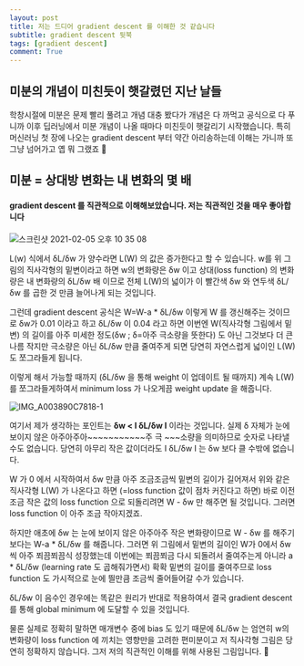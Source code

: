 ```yaml
---
layout: post
title: 저는 드디어 gradient descent 를 이해한 것 같습니다
subtitle: gradient descent 뒷북
tags: [gradient descent]
comment: True
---
```


## 미분의 개념이 미친듯이 햇갈렸던 지난 날들

학창시절에 미분은 문제 빨리 풀려고 개념 대충 봤다가 개념은 다 까먹고 공식으로 다 푸니까 이후 딥러닝에서 미분 개념이 나올 때마다 미친듯이 햇갈리기 시작했습니다. 특히 머신러닝 첫 장에 나오는 gradient descent 부터 약간 아리송하는데 이해는 가니까 또 그냥 넘어가고 옙 뭐 그랬죠 🤫

## 미분 = 상대방 변화는 내 변화의 몇 배

#### gradient descent 를 직관적으로 이해해보았습니다. 저는 직관적인 것을 매우 좋아합니다

![스크린샷 2021-02-05 오후 10 35 08](https://user-images.githubusercontent.com/67775336/107040326-6ba30080-6802-11eb-9edf-a3cd034e327a.png)

L(w) 식에서 δL/δw 가 양수라면 L(W) 의 값은 증가한다고 할 수 있습니다. w를 위 그림의 직사각형의 밑변이라고 하면 w의 변화량은 δw 이고 상대(loss function) 의 변화량은 내 변화량의 δL/δw 배 이므로 전체 L(W)의 넓이가 이 빨간색 δw 와 연두색 δL/δw 를 곱한 것 만큼 늘어나게 되는 것입니다. 



그런데 gradient descent 공식은 W=W-a * δL/δw  이렇게 W 를 갱신해주는 것이므로 δw가 0.01 이라고 하고 δL/δw  이 0.04 라고 하면 이번엔 W(직사각형 그림에서 밑변) 의 길이를 아주 미세한 정도(δw ; δ=아주 극소량을 뜻한다) 도 아닌 그것보다 더 큰 나름 작지만 극소량은 아닌 δL/δw 만큼 줄여주게 되면 당연히 자연스럽게 넓이인 L(W)도 쪼그라들게 됩니다. 



이렇게 해서 가능할 때까지 (δL/δw 을 통해 weight 이 업데이트 될 때까지) 계속 L(W) 를 쪼그라들게하여서 minimum loss 가 나오게끔 weight update 을 해줍니다. 

![IMG_A003890C7818-1](https://user-images.githubusercontent.com/67775336/107039142-d4897900-6800-11eb-9705-da220807a330.jpeg)

여기서 제가 생각하는 포인트는 **δw < I δL/δw I** 이라는 것입니다. 실제 δ 자체가 눈에 보이지 않은 아주아주아~~~~~~~~~~~주 극 ~~~소량을 의미하므로 숫자로 나타낼 수도 없습니다. 당연히 아무리 작은 값이더라도 I δL/δw I 는 δw 보다 클 수밖에 없습니다. 

W 가 0 에서 시작하여서 δw 만큼 아주 조금조금씩 밑변의 길이가 길어져서 위와 같은 직사각형 L(W) 가 나온다고 하면 (=loss function 값이 점차 커진다고 하면) 바로 이전 조금 작은 값의 loss function 으로 되돌리려면 W - δw 만 해주면 될 것입니다. 그러면 loss function 이 아주 조금 작아지겠죠. 

하지만 애초에 δw 는 눈에 보이지 않은 아주아주 작은 변화량이므로 W - δw 를 해주기 보다는 W-a * δL/δw 를 해줍니다. 그러면 위 그림에서 밑변의 길이인 W가 0에서 δw 씩 아주 쬐끔쬐끔식 성장했는데 이번에는 쬐끔쬐금 다시 되돌려서 줄여주는게 아니라 a * δL/δw (learning rate 도 곱해줘가면서) 확확 밑변의 길이를 줄여주므로 loss function 도 가시적으로 눈에 띌만큼 조금씩 줄어들어갈 수가 있습니다. 

δL/δw 이 음수인 경우에는 똑같은 원리가 반대로 적용하여서 결국 gradient descent 를 통해 global minimum 에 도달할 수 있을 것입니다. 

물론 실제로 정확히 말하면 매개변수 중에 bias 도 있기 때문에 δL/δw 는 엄연히 w의 변화량이 loss function 에 끼치는 영향만을 고려한 편미분이고 저 직사각형 그림은 당연히 정확하지 않습니다. 그저 저의 직관적인 이해를 위해 사용된 그림입니다. 😬 



